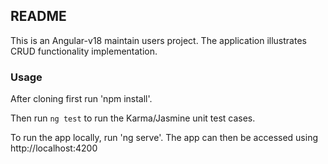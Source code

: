 ## README

This is an Angular-v18 maintain users project. The application illustrates CRUD functionality implementation.

### Usage

After cloning first run 'npm install'. 

Then run `ng test` to run the Karma/Jasmine unit test cases.

To run the app locally, run 'ng serve'. The app can then be accessed using http://localhost:4200
